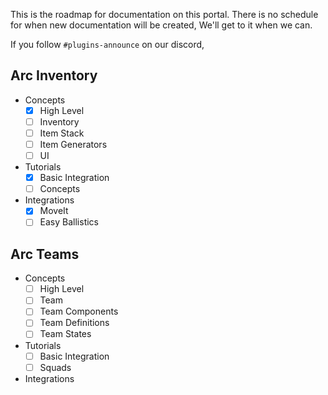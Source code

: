 This is the roadmap for documentation on this portal.  There is no schedule for when new documentation will be created, We'll get to it when we can.

If you follow `#plugins-announce` on our discord, 

## Arc Inventory

- Concepts
    * [x] High Level
    * [ ] Inventory
    * [ ] Item Stack
    * [ ] Item Generators
    * [ ] UI
- Tutorials
    * [x] Basic Integration
    * [ ] Concepts
- Integrations
    * [x] MoveIt
    * [ ] Easy Ballistics

## Arc Teams

- Concepts
    - [ ] High Level
    - [ ] Team
    - [ ] Team Components
    - [ ] Team Definitions
    - [ ] Team States
- Tutorials
    - [ ] Basic Integration
    - [ ] Squads
- Integrations